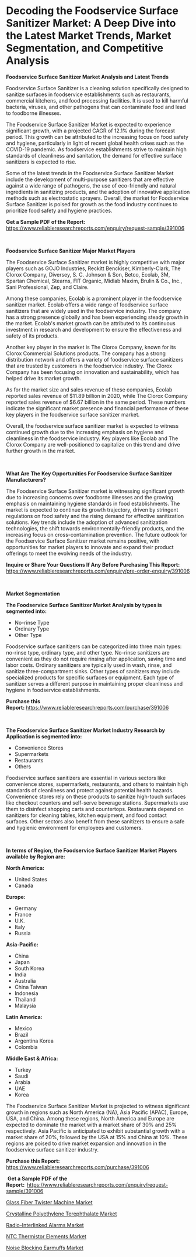 <p><h1>Decoding the Foodservice Surface Sanitizer Market: A Deep Dive into the Latest Market Trends, Market Segmentation, and Competitive Analysis</h1></p><p><strong>Foodservice Surface Sanitizer Market Analysis and Latest Trends</strong></p>
<p><p>Foodservice Surface Sanitizer is a cleaning solution specifically designed to sanitize surfaces in foodservice establishments such as restaurants, commercial kitchens, and food processing facilities. It is used to kill harmful bacteria, viruses, and other pathogens that can contaminate food and lead to foodborne illnesses.</p><p>The Foodservice Surface Sanitizer Market is expected to experience significant growth, with a projected CAGR of 12.1% during the forecast period. This growth can be attributed to the increasing focus on food safety and hygiene, particularly in light of recent global health crises such as the COVID-19 pandemic. As foodservice establishments strive to maintain high standards of cleanliness and sanitation, the demand for effective surface sanitizers is expected to rise.</p><p>Some of the latest trends in the Foodservice Surface Sanitizer Market include the development of multi-purpose sanitizers that are effective against a wide range of pathogens, the use of eco-friendly and natural ingredients in sanitizing products, and the adoption of innovative application methods such as electrostatic sprayers. Overall, the market for Foodservice Surface Sanitizer is poised for growth as the food industry continues to prioritize food safety and hygiene practices.</p></p>
<p><strong>Get a Sample PDF of the Report:&nbsp;</strong> <a href="https://www.reliableresearchreports.com/enquiry/request-sample/391006">https://www.reliableresearchreports.com/enquiry/request-sample/391006</a></p>
<p>&nbsp;</p>
<p><strong>Foodservice Surface Sanitizer Major Market Players</strong></p>
<p><p>The Foodservice Surface Sanitizer market is highly competitive with major players such as GOJO Industries, Reckitt Benckiser, Kimberly-Clark, The Clorox Company, Diversey, S. C. Johnson & Son, Betco, Ecolab, 3M, Spartan Chemical, Stearns, FIT Organic, Midlab Maxim, Brulin & Co., Inc., Sani Professional, Zep, and Claire. </p><p>Among these companies, Ecolab is a prominent player in the foodservice sanitizer market. Ecolab offers a wide range of foodservice surface sanitizers that are widely used in the foodservice industry. The company has a strong presence globally and has been experiencing steady growth in the market. Ecolab's market growth can be attributed to its continuous investment in research and development to ensure the effectiveness and safety of its products.</p><p>Another key player in the market is The Clorox Company, known for its Clorox Commercial Solutions products. The company has a strong distribution network and offers a variety of foodservice surface sanitizers that are trusted by customers in the foodservice industry. The Clorox Company has been focusing on innovation and sustainability, which has helped drive its market growth.</p><p>As for the market size and sales revenue of these companies, Ecolab reported sales revenue of $11.89 billion in 2020, while The Clorox Company reported sales revenue of $6.67 billion in the same period. These numbers indicate the significant market presence and financial performance of these key players in the foodservice surface sanitizer market.</p><p>Overall, the foodservice surface sanitizer market is expected to witness continued growth due to the increasing emphasis on hygiene and cleanliness in the foodservice industry. Key players like Ecolab and The Clorox Company are well-positioned to capitalize on this trend and drive further growth in the market.</p></p>
<p>&nbsp;</p>
<p><strong>What Are The Key Opportunities For Foodservice Surface Sanitizer Manufacturers?</strong></p>
<p><p>The Foodservice Surface Sanitizer market is witnessing significant growth due to increasing concerns over foodborne illnesses and the growing emphasis on maintaining hygiene standards in food establishments. The market is expected to continue its growth trajectory, driven by stringent regulations on food safety and the rising demand for effective sanitization solutions. Key trends include the adoption of advanced sanitization technologies, the shift towards environmentally-friendly products, and the increasing focus on cross-contamination prevention. The future outlook for the Foodservice Surface Sanitizer market remains positive, with opportunities for market players to innovate and expand their product offerings to meet the evolving needs of the industry.</p></p>
<p><strong>Inquire or Share Your Questions If Any Before Purchasing This Report:</strong> <a href="https://www.reliableresearchreports.com/enquiry/pre-order-enquiry/391006">https://www.reliableresearchreports.com/enquiry/pre-order-enquiry/391006</a></p>
<p>&nbsp;</p>
<p><strong>Market Segmentation</strong></p>
<p><strong>The Foodservice Surface Sanitizer Market Analysis by types is segmented into:</strong></p>
<p><ul><li>No-rinse Type</li><li>Ordinary Type</li><li>Other Type</li></ul></p>
<p><p>Foodservice surface sanitizers can be categorized into three main types: no-rinse type, ordinary type, and other type. No-rinse sanitizers are convenient as they do not require rinsing after application, saving time and labor costs. Ordinary sanitizers are typically used in wash, rinse, and sanitize three-compartment sinks. Other types of sanitizers may include specialized products for specific surfaces or equipment. Each type of sanitizer serves a different purpose in maintaining proper cleanliness and hygiene in foodservice establishments.</p></p>
<p><strong>Purchase this Report:&nbsp;</strong><a href="https://www.reliableresearchreports.com/purchase/391006">https://www.reliableresearchreports.com/purchase/391006</a></p>
<p>&nbsp;</p>
<p><strong>The Foodservice Surface Sanitizer Market Industry Research by Application is segmented into:</strong></p>
<p><ul><li>Convenience Stores</li><li>Supermarkets</li><li>Restaurants</li><li>Others</li></ul></p>
<p><p>Foodservice surface sanitizers are essential in various sectors like convenience stores, supermarkets, restaurants, and others to maintain high standards of cleanliness and protect against potential health hazards. Convenience stores rely on these products to sanitize high-touch surfaces like checkout counters and self-serve beverage stations. Supermarkets use them to disinfect shopping carts and countertops. Restaurants depend on sanitizers for cleaning tables, kitchen equipment, and food contact surfaces. Other sectors also benefit from these sanitizers to ensure a safe and hygienic environment for employees and customers.</p></p>
<p>&nbsp;</p>
<p><strong>In terms of Region, the Foodservice Surface Sanitizer Market Players available by Region are:</strong></p>
<p>
    <p> <strong> North America: </strong>
        <ul>
            <li>United States</li>
            <li>Canada</li>
        </ul>
        </p> 
    <p> <strong> Europe: </strong>
        <ul>
            <li>Germany</li>
            <li>France</li>
            <li>U.K.</li>
            <li>Italy</li>
            <li>Russia</li>
        </ul>
        </p> 
    <p> <strong> Asia-Pacific: </strong>
        <ul>
            <li>China</li>
            <li>Japan</li>
            <li>South Korea</li>
            <li>India</li>
            <li>Australia</li>
            <li>China Taiwan</li>
            <li>Indonesia</li>
            <li>Thailand</li>
            <li>Malaysia</li>
        </ul>
        </p> 
    <p> <strong> Latin America: </strong>
        <ul>
            <li>Mexico</li>
            <li>Brazil</li>
            <li>Argentina Korea</li>
            <li>Colombia</li>
        </ul>
        </p> 
    <p> <strong> Middle East & Africa: </strong>
        <ul>
            <li>Turkey</li>
            <li>Saudi</li>
            <li>Arabia</li>
            <li>UAE</li>
            <li>Korea</li>
        </ul>
    </p>
    </p>
<p><p>The Foodservice Surface Sanitizer Market is projected to witness significant growth in regions such as North America (NA), Asia Pacific (APAC), Europe, USA, and China. Among these regions, North America and Europe are expected to dominate the market with a market share of 30% and 25% respectively. Asia Pacific is anticipated to exhibit substantial growth with a market share of 20%, followed by the USA at 15% and China at 10%. These regions are poised to drive market expansion and innovation in the foodservice surface sanitizer industry.</p></p>
<p><strong>Purchase this Report: </strong><a href="https://www.reliableresearchreports.com/purchase/391006">https://www.reliableresearchreports.com/purchase/391006</a></p>
<p>&nbsp;<strong>Get a Sample PDF of the Report:&nbsp;&nbsp;</strong><a href="https://www.reliableresearchreports.com/enquiry/request-sample/391006">https://www.reliableresearchreports.com/enquiry/request-sample/391006</a></p>
<p><strong></strong></p>
<p><p><a href="https://carnation-joke-41f.notion.site/Glass-Fiber-Twister-Machine-Market-Research-Report-Provides-thorough-Industry-Overview-which-offers-f08aab924a674abb8df29cc10750c55c">Glass Fiber Twister Machine Market</a></p><p><a href="https://view.publitas.com/reportprime-1/crystalline-polyethylene-terephthalate-market-research-report-the-key-to-successful-business-strategy-forecasted-for-period-from-2024-2031/">Crystalline Polyethylene Terephthalate Market</a></p><p><a href="https://extreme-scabiosa-c81.notion.site/Radio-Interlinked-Alarms-Market-Research-Report-Provides-thorough-Industry-Overview-which-offers-an-ef14b9cb5b364ef58c632266a38030bb">Radio-Interlinked Alarms Market</a></p><p><a href="https://adventurous-uranium-ef9.notion.site/NTC-Thermistor-Elements-Market-with-the-goal-of-estimating-the-market-size-and-future-growth-potenti-281c5361696845e9962476b35bfb2997">NTC Thermistor Elements Market</a></p><p><a href="https://view.publitas.com/reportprime-1/noise-blocking-earmuffs-market-size-furnishes-valuable-information-encompassing-market-share-market-trends-and-projections-spanning-from-2024-to-2031/">Noise Blocking Earmuffs Market</a></p></p>